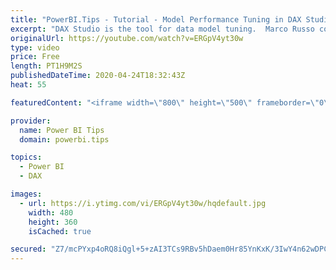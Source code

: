 ```yaml
---
title: "PowerBI.Tips - Tutorial - Model Performance Tuning in DAX Studio - By Marco Russo"
excerpt: "DAX Studio is the tool for data model tuning.  Marco Russo contributor to DAX Studio will be giving us a deep dive and demo around using DAX Studio for Model Performance Tuning.   You will not want to miss this event as Marco is a wealth of knowledge for all things Data Modeling!  Watch the Full Tutorial"
originalUrl: https://youtube.com/watch?v=ERGpV4yt30w
type: video
price: Free
length: PT1H9M2S
publishedDateTime: 2020-04-24T18:32:43Z
heat: 55

featuredContent: "<iframe width=\"800\" height=\"500\" frameborder=\"0\" src=\"https://www.youtube.com/embed/ERGpV4yt30w\" allow=\"accelerometer; autoplay; encrypted-media; gyroscope; picture-in-picture\" allowfullscreen></iframe>"

provider:
  name: Power BI Tips
  domain: powerbi.tips

topics:
  - Power BI
  - DAX

images:
  - url: https://i.ytimg.com/vi/ERGpV4yt30w/hqdefault.jpg
    width: 480
    height: 360
    isCached: true

secured: "Z7/mcPYxp4oRQ8iQgl+5+zAI3TCs9RBv5hDaem0Hr85YnKxK/3IwY4n62wDPCUWdN50JrXUL0zRrFAhmdgQlhE6q+8AtRrBHn1Kovsel7Qj875pQMb45LroWEa4Sihpb3oQU6/jyKRpBUKm5Qwx6Fr/s9QWCuiIZLC/dkG6M0id+u5ppqpC1LIihOIrR8pqHT1Y4gcYnlr8BlGKjDGNp28XFk0inET4unR8WW+e7b4Lxj4Lfn8sAvcz3fGkRHPu+q6U5bYQ/R8ANpdmO46K3HxN1hMOTTYwW9s8duXxYrX5CIwkoruYkQyxQzBEbz5eFPTC8nixUcwRgT9bfuZjdBaN1aScAgUb+WPva/kg5wmnZ+Z4r/bU/Ha//n5hVVVRoTH71LxB/NURTKxIXPIQdyCnq2SXAJn/dZhdlJqYk6Aw=;DCxItWyhZj/MSAhsCQnUiw=="
---
```



